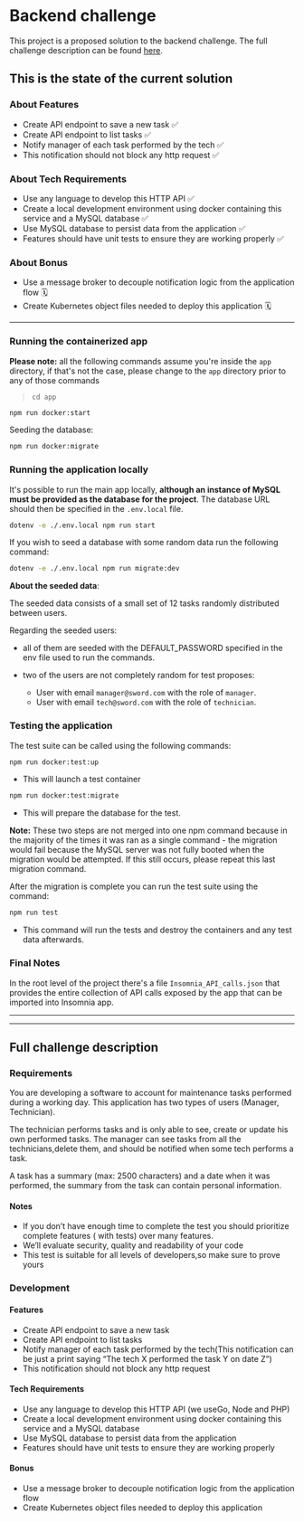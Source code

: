 # Backend challenge

This project is a proposed solution to the backend challenge. The full challenge description can be found [here](#full-challenge-description).

## This is the state of the current solution

### About Features

- Create API endpoint to save a new task ✅
- Create API endpoint to list tasks ✅
- Notify manager of each task performed by the tech ✅
- This notification should not block any http request ✅

### About Tech Requirements

- Use any language to develop this HTTP API ✅
- Create a local development environment using docker containing this service and a MySQL database ✅
- Use MySQL database to persist data from the application ✅
- Features should have unit tests to ensure they are working properly ✅

### About Bonus

- Use a message broker to decouple notification logic from the application flow 🗓
- Create Kubernetes object files needed to deploy this application 🗓

---

### Running the containerized app

**Please note:** all the following commands assume you're inside the `app` directory, if that's not the case, please change to the `app` directory prior to any of those commands

> `cd app`

```bash
npm run docker:start
```

Seeding the database:

```bash
npm run docker:migrate
```

### Running the application locally

It's possible to run the main app locally, **although an instance of MySQL must be provided as the database for the project**. The database URL should then be specified in the `.env.local` file.

```bash
dotenv -e ./.env.local npm run start
```

If you wish to seed a database with some random data run the following command:

```bash
dotenv -e ./.env.local npm run migrate:dev
```

**About the seeded data**:

The seeded data consists of a small set of 12 tasks randomly distributed between users.

Regarding the seeded users:

- all of them are seeded with the DEFAULT_PASSWORD specified in the env file used to run the commands.

- two of the users are not completely random for test proposes:
  - User with email `manager@sword.com` with the role of `manager`.
  - User with email `tech@sword.com` with the role of `technician`.

### Testing the application

The test suite can be called using the following commands:

```bash
npm run docker:test:up
```

- This will launch a test container

```bash
npm run docker:test:migrate
```

- This will prepare the database for the test.

**Note:** These two steps are not merged into one npm command because in the majority of the times it was ran as a single command - the migration would fail because the MySQL server was not fully booted when the migration would be attempted. If this still occurs, please repeat this last migration command.

After the migration is complete you can run the test suite using the command:

```bash
npm run test
```

- This command will run the tests and destroy the containers and any test data afterwards.

### Final Notes

In the root level of the project there's a file `Insomnia_API_calls.json` that provides the entire collection of API calls exposed by the app that can be imported into Insomnia app.

---

---

## Full challenge description

### Requirements

You are developing a software to account for maintenance tasks performed during a working day. This application has two types of users (Manager, Technician).

The technician performs tasks and is only able to see, create or update his own performed tasks.
The manager can see tasks from all the technicians,delete them, and should be notified when some tech performs a task.

A task has a summary (max: 2500 characters) and a date when it was performed, the summary from the task can contain personal information.

#### Notes

- If you don’t have enough time to complete the test you should prioritize complete features ( with tests) over many features.
- We’ll evaluate security, quality and readability of your code
- This test is suitable for all levels of developers,so make sure to prove yours

### Development

#### Features

- Create API endpoint to save a new task
- Create API endpoint to list tasks
- Notify manager of each task performed by the tech(This notification can be just a print saying “The tech X performed the task Y on date Z”)
- This notification should not block any http request

#### Tech Requirements

- Use any language to develop this HTTP API (we useGo, Node and PHP)
- Create a local development environment using docker containing this service and a MySQL database
- Use MySQL database to persist data from the application
- Features should have unit tests to ensure they are working properly

#### Bonus

- Use a message broker to decouple notification logic from the application flow
- Create Kubernetes object files needed to deploy this application
